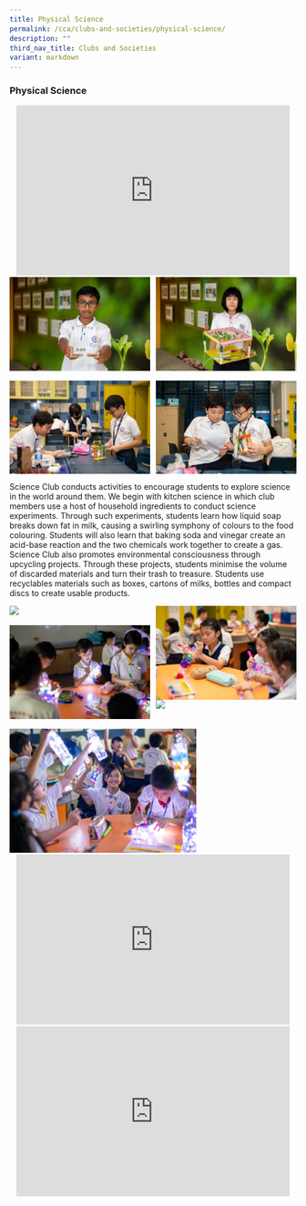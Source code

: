 ```yaml
---
title: Physical Science
permalink: /cca/clubs-and-societies/physical-science/
description: ""
third_nav_title: Clubs and Societies
variant: markdown
---
```

### **Physical Science**
<center>
<iframe allowfullscreen="true" height="299" width="480" frameborder="0" src="https://docs.google.com/presentation/d/e/2PACX-1vQenPWZtqlO3phiJ6KdbriqcEyOkZZVBk3Azsa8-8dNtdKNU_NYft4HbKML2dX6kIqgwKrkTCOHSJ3d/embed?start=false&amp;loop=false&amp;delayms=3000"></iframe></center>

<img src="/images/2024%20Open%20House/CCA/Physical_Science_4.jpg" style="width:49%" align="left">
<img src="/images/2024%20Open%20House/CCA/Physical_Science_3.jpg" style="width:49%" align="right">
<br clear="left">
<br>
<img src="/images/2024%20Open%20House/CCA/Physical_Science_5.jpg" style="width:49%" align="left">
<img src="/images/2024%20Open%20House/CCA/Physical_Science_7.jpg" style="width:49%" align="right"> 
<br clear="left">

Science Club conducts activities to encourage students to explore science in the world around them. We begin with kitchen science in which club members use a host of household ingredients to conduct science experiments. Through such experiments, students learn how liquid soap breaks down fat in milk, causing a swirling symphony of colours to the food colouring. Students will also learn that baking soda and vinegar create an acid-base reaction and the two chemicals work together to create a gas. Science Club also promotes environmental consciousness through upcycling projects. Through these projects, students minimise the volume of discarded materials and turn their trash to treasure. Students use recyclables materials such as boxes, cartons of milks, bottles and compact discs to create usable products.

<img src="/images/2024%20Open%20House/CCA/Physical_Science_9.jpg" style="width:49%" align="left">
<img src="/images/2024%20Open%20House/CCA/Physical_Science_10.jpg" style="width:49%" align="right">
<br clear="left">
<br>
<img src="/images/2024%20Open%20House/CCA/Physical_Science_15.jpg" style="width:49%" align="left">
<img src="/images/2024%20Open%20House/CCA/Physical_Science_2.jpg" style="width:49%" align="right"> 
<br clear="left">
<br>
<img src="/images/2024%20Open%20House/CCA/Physical_Science_12R.jpg" style="width:65%">

<center>
<iframe allowfullscreen="true" height="299" width="480" frameborder="0" src="https://docs.google.com/presentation/d/e/2PACX-1vT2mBnDtHhNB2CtUflHMShfrLoKeeYeel567GIQxtaIDY9MI5Vg2zxIQdOqp5r0mjwL2BYGiK6Dpg1R/embed?start=false&amp;loop=false&amp;delayms=3000"></iframe>
<br>
<iframe allowfullscreen="true" height="299" width="480" frameborder="0" src="https://docs.google.com/presentation/d/e/2PACX-1vTP0Az_9x8mR5giX_eeWDWfNLQDqdtmGkMLKX8eI2TfwIVt1qaB9F0UDVVwLP0X-jOCpVAYZ-xiClE5/embed?start=false&amp;loop=false&amp;delayms=3000"></iframe></center>